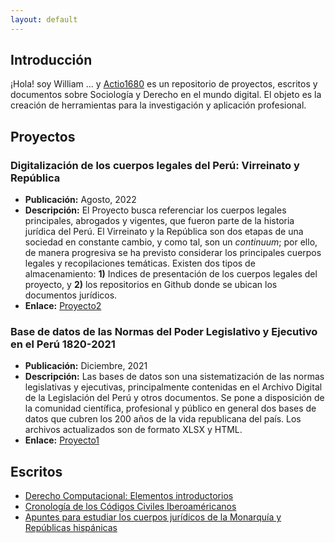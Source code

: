 ```yaml
---
layout: default
---
```

## Introducción

¡Hola! soy William ... y [Actio1680](https://github.com/actio1680) es un repositorio de proyectos, escritos y documentos sobre Sociología y Derecho en el mundo digital. El objeto es la creación de herramientas para la investigación y aplicación profesional.

<!-- <img class="profile-picture" src="codefavicon.png"> -->

## Proyectos 

### Digitalización de los cuerpos legales del Perú: Virreinato y República
- **Publicación:** Agosto, 2022
- **Descripción:** El Proyecto busca referenciar los cuerpos legales principales, abrogados y vigentes, que fueron parte de la historia jurídica del Perú. El Virreinato y la República son dos etapas de una sociedad en constante cambio, y como tal, son un *continuum*; por ello, de manera progresiva se ha previsto considerar los principales cuerpos legales y recopilaciones temáticas. Existen dos tipos de almacenamiento: **1)** Indices de presentación de los cuerpos legales del proyecto, y **2)** los repositorios en Github donde se ubican los documentos jurídicos. 
- **Enlace:** [Proyecto2](proyecto2/presentacion2.md)

### Base de datos de las Normas del Poder Legislativo y Ejecutivo en el Perú 1820-2021
- **Publicación:** Diciembre, 2021
- **Descripción:** Las bases de datos son una sistematización de las normas legislativas y ejecutivas, principalmente contenidas en el Archivo Digital de la Legislación del Perú y otros documentos. Se pone a disposición de la comunidad científica, profesional y público en general dos bases de datos que cubren los 200 años de la vida republicana del país. Los archivos actualizados son de formato XLSX y HTML. 
- **Enlace:** [Proyecto1](proyecto1/presentacion1.md)

## Escritos

- [Derecho Computacional: Elementos introductorios](escritos/introduccion-derecho-computacional.md)
- [Cronología de los Códigos Civiles Iberoaméricanos](escritos/cronologiacc.md)
- [Apuntes para estudiar los cuerpos jurídicos de la Monarquía y Repúblicas hispánicas](escritos/apuntes-derecho-hispanico.md)

